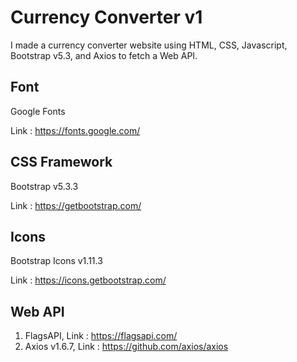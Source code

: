 # Currency Converter v1

I made a currency converter website using HTML, CSS, Javascript, Bootstrap v5.3, and Axios to fetch a Web API.

## Font

Google Fonts

Link : https://fonts.google.com/

## CSS Framework

Bootstrap v5.3.3

Link : https://getbootstrap.com/

## Icons

Bootstrap Icons v1.11.3

Link : https://icons.getbootstrap.com/

## Web API 

1. FlagsAPI, Link : https://flagsapi.com/
2. Axios v1.6.7, Link : https://github.com/axios/axios
